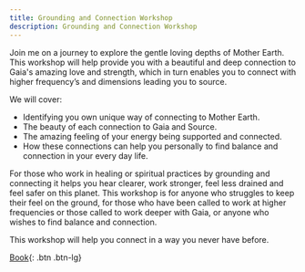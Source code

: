 ```yaml
---
title: Grounding and Connection Workshop
description: Grounding and Connection Workshop
---
```

Join me on a journey to explore the gentle loving depths of Mother Earth.
This workshop will help provide you with a beautiful and deep connection to Gaia's amazing love and
strength, which in turn enables you to connect with higher frequency’s and dimensions leading you to
source.
<!--more-->

We will cover:

- Identifying you own unique way of connecting to Mother Earth.
- The beauty of each connection to Gaia and Source.
- The amazing feeling of your energy being supported and connected.
- How these connections can help you personally to find balance and connection in your every day life.

For those who work in healing or spiritual practices by grounding and connecting it helps you hear
clearer, work stronger, feel less drained and feel safer on this planet.
This workshop is for anyone who struggles to keep their feel on the ground, for those who have been
called to work at higher frequencies or those called to work deeper with Gaia, or anyone who wishes to
find balance and connection.

This workshop will help you connect in a way you never have before.

[Book](/posts/workshops-info/){: .btn .btn-lg}
